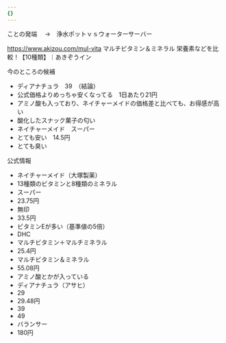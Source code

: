 ```yaml
---
{}
---
```

  

  

ことの発端 　→　浄水ポットｖｓウォーターサーバー

https://www.akizou.com/mul-vita マルチビタミン＆ミネラル 栄養素などを比較！【10種類】｜あきぞうイン

今のところの候補

- ディアナチュラ　39　（結論）  
- 公式価格よりめっちゃ安くなってる　1日あたり21円  
- アミノ酸も入っており、ネイチャーメイドの価格差と比べても、お得感が高い  
- 酸化したスナック菓子の匂い  
- ネイチャーメイド　スーパー  
- とても安い　14.5円  
- とても臭い  

公式情報

- ネイチャーメイド（大塚製薬）  
- 13種類のビタミンと8種類のミネラル  
- スーパー  
- 23.75円  
- 無印  
- 33.5円  
- ビタミンEが多い（基準値の5倍）  
- DHC  
- マルチビタミン＋マルチミネラル  
- 25.4円  
- マルチビタミン＆ミネラル  
- 55.08円  
- アミノ酸とかが入っている  
- ディアナチュラ（アサヒ）  
- 29  
- 29.48円  
- 39  
- 49  
- バランサー  
- 180円